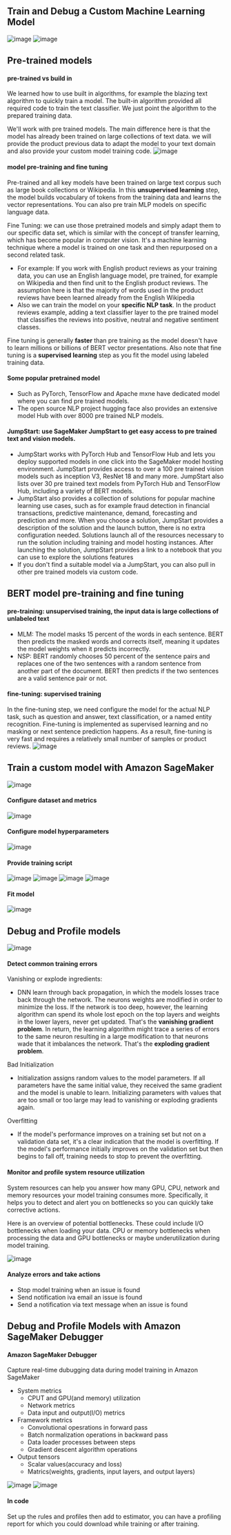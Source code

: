 ## Train and Debug a Custom Machine Learning Model
![image](pic/train_debug_custom_ml_model.png)
![image](pic/train_model.png)

## Pre-trained models 
#### pre-trained vs build in
We learned how to use built in algorithms, for example the blazing text algorithm to quickly train a model. The built-in algorithm provided all required code to train the text classifier. We just point the algorithm to the prepared training data.

We'll work with pre trained models. The main difference here is that the model has already been trained on large collections of text data. we will provide the product previous data to adapt the model to your text domain and also provide your custom model training code.
![image](pic/build_in_vs_pre_trained.png)

#### model pre-training and fine tuning
Pre-trained and all key models have been trained on large text corpus such as large book collections or Wikipedia. In this **unsupervised learning** step, the model builds vocabulary of tokens from the training data and learns the vector representations. You can also pre train MLP models on specific language data.

Fine Tuning: we can use those pretrained models and simply adapt them to our specific data set, which is similar with the concept of transfer learning, which has become popular in computer vision. It's a machine learning technique where a model is trained on one task and then repurposed on a second related task.
- For example: If you work with English product reviews as your training data, you can use an English language model, pre trained, for example on Wikipedia and then find unit to the English product reviews. The assumption here is that the majority of words used in the product reviews have been learned already from the English Wikipedia
- Also we can train the model on your **specific NLP task**. In the product reviews example, adding a text classifier layer to the pre trained model that classifies the reviews into positive, neutral and negative sentiment classes.

Fine tuning is generally **faster** than pre training as the model doesn't have to learn millions or billions of BERT vector presentations. Also note that fine tuning is a **supervised learning** step as you fit the model using labeled training data. 

#### Some popular pretrained model
- Such as PyTorch, TensorFlow and Apache mxne have dedicated model where you can find pre trained models.
- The open source NLP project hugging face also provides an extensive model Hub with over 8000 pre trained NLP models. 

#### JumpStart: use SageMaker JumpStart to get easy access to pre trained text and vision models.
- JumpStart works with PyTorch Hub and TensorFlow Hub and lets you deploy supported models in one click into the SageMaker model hosting environment. JumpStart provides access to over a 100 pre trained vision models such as inception V3, ResNet 18 and many more. JumpStart also lists over 30 pre trained text models from PyTorch Hub and TensorFlow Hub, including a variety of BERT models.
-  JumpStart also provides a collection of solutions for popular machine learning use cases, such as for example fraud detection in financial transactions, predictive maintenance, demand, forecasting and prediction and more. When you choose a solution, JumpStart provides a description of the solution and the launch button, there is no extra configuration needed. Solutions launch all of the resources necessary to run the solution including training and model hosting instances. After launching the solution, JumpStart provides a link to a notebook that you can use to explore the solutions features
-  If you don't find a suitable model via a JumpStart, you can also pull in other pre trained models via custom code.

## BERT model pre-training and fine tuning
#### pre-training: unsupervised training, the input data is large collections of unlabeled text
- MLM: The model masks 15 percent of the words in each sentence. BERT then predicts the masked words and corrects itself, meaning it updates the model weights when it predicts incorrectly.
- NSP: BERT randomly chooses 50 percent of the sentence pairs and replaces one of the two sentences with a random sentence from another part of the document. BERT then predicts if the two sentences are a valid sentence pair or not.

#### fine-tuning: supervised training
In the fine-tuning step, we need configure the model for the actual NLP task, such as question and answer, text classification, or a named entity recognition. Fine-tuning is implemented as supervised learning and no masking or next sentence prediction happens. As a result, fine-tuning is very fast and requires a relatively small number of samples or product reviews.
![image](pic/RoBERTa_model.png)

## Train a custom model with Amazon SageMaker
![image](pic/bring_own_script.png)

#### Configure dataset and metrics
![image](pic/dataset_metrics.png)

#### Configure model hyperparameters
![image](pic/hyperparameters.png)

#### Provide training script
![image](pic/provide_training1.png)
![image](pic/provide_training2.png)
![image](pic/provide_training3.png)
![image](pic/provide_training4.png)

#### Fit model
![image](pic/fit_model.png)

## Debug and Profile models
![image](pic/debug_profile_models.png)

#### Detect common training errors
Vanishing or explode ingredients: 
- DNN learn through back propagation, in which the models losses trace back through the network. The neurons weights are modified in order to minimize the loss. If the network is too deep, however, the learning algorithm can spend its whole lost epoch on the top layers and weights in the lower layers, never get updated. That's the **vanishing gradient problem**. In return, the learning algorithm might trace a series of errors to the same neuron resulting in a large modification to that neurons wade that it imbalances the network. That's the **exploding gradient problem**.

Bad Initialization
- Initialization assigns random values to the model parameters. If all parameters have the same initial value, they received the same gradient and the model is unable to learn. Initializing parameters with values that are too small or too large may lead to vanishing or exploding gradients again.

Overfitting
- If the model's performance improves on a training set but not on a validation data set, it's a clear indication that the model is overfitting. If the model's performance initially improves on the validation set but then begins to fall off, training needs to stop to prevent the overfitting.


#### Monitor and profile system resource utilization
System resources can help you answer how many GPU, CPU, network and memory resources your model training consumes more. Specifically, it helps you to detect and alert you on bottlenecks so you can quickly take corrective actions. 

Here is an overview of potential bottlenecks. These could include I/O bottlenecks when loading your data. CPU or memory bottlenecks when processing the data and GPU bottlenecks or maybe underutilization during model training.


![image](pic/potential_bottleneck.png)

#### Analyze errors and take actions
- Stop model training when an issue is found
- Send notification iva email an issue is found
- Send a notification via text message when an issue is found

## Debug and Profile Models with Amazon SageMaker Debugger
#### Amazon SageMaker Debugger
Capture real-time dubugging data during model training in Amazon SageMaker
- System metrics
  - CPUT and GPU(and memory) utilization
  - Network metrics
  - Data input and output(I/O) metrics 
- Framework metrics
  - Convolutional opesrations in forward pass
  - Batch normalization operations in backward pass
  - Data loader processes between steps
  - Gradient descent algorithm operations
- Output tensors
  - Scalar values(accuracy and loss)
  - Matrics(weights, gradients, input layers, and output layers)

![image](pic/debugger.png)
![image](pic/debugger_build_in_rules.png)

#### In code
Set up the rules and profiles then add to estimator, you can have a profiling report for which you could download while training or after training.
